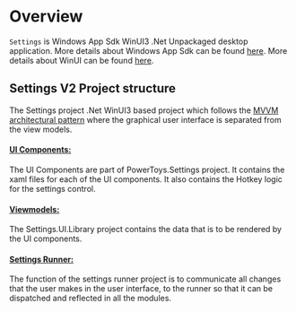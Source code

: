 # Overview
`Settings` is Windows App Sdk WinUI3 .Net Unpackaged desktop application. More details about Windows App Sdk can be found [here](https://github.com/microsoft/WindowsAppSDK#windows-app-sdk---calling-all-windows-developers). More details about WinUI can be found [here](https://microsoft.github.io/microsoft-ui-xaml/about.html#what-is-it).

## Settings V2 Project structure
The Settings project .Net WinUI3 based project which
follows the [MVVM architectural pattern][MVVM] where the graphical user interface is separated from the view models.

#### [UI Components:](/src/settings-ui/Settings.UI/)
The UI Components are part of PowerToys.Settings project. It contains the xaml files for each of the UI components. It also contains the Hotkey logic for the settings control.

#### [Viewmodels:](/src/settings-ui/Settings.UI.Library)
The Settings.UI.Library project contains the data that is to be rendered by the UI components.

#### [Settings Runner:](/src/settings-ui/Settings.UI)
The function of the settings runner project is to communicate all changes that the user makes in the user interface, to the runner so that it can be dispatched and reflected in all the modules.

[MVVM]: https://docs.microsoft.com/en-us/windows/uwp/data-binding/data-binding-and-mvvm